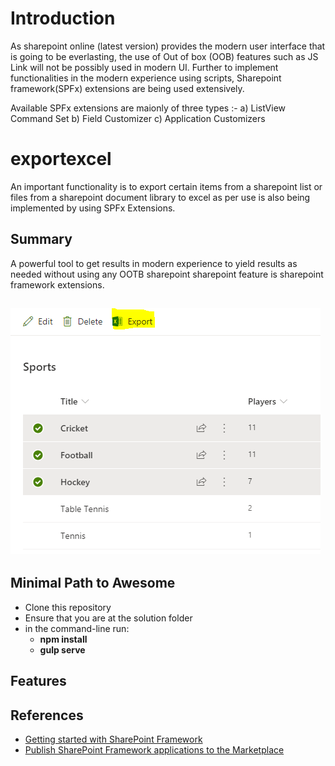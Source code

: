 # Introduction

As sharepoint online (latest version) provides the modern user interface that is going to be everlasting, the use of Out of box (OOB) features such as JS Link will not be possibly used in modern UI. Further to implement functionalities in the modern experience using scripts, Sharepoint framework(SPFx) extensions are being used extensively.  

Available SPFx extensions are maionly of three types :-
a) ListView Command Set
b) Field Customizer
c) Application Customizers

# exportexcel

An important functionality is to export certain items from a sharepoint list or files from a sharepoint document library to excel as per use is also being implemented by using SPFx Extensions.



## Summary
 A powerful tool to get results in modern experience to yield results as needed without using any OOTB sharepoint sharepoint feature  is sharepoint framework extensions.
 
 ![image](Exporttoexcel.png)
---

## Minimal Path to Awesome

- Clone this repository
- Ensure that you are at the solution folder
- in the command-line run:
  - **npm install**
  - **gulp serve**

## Features

## References

- [Getting started with SharePoint Framework](https://docs.microsoft.com/en-us/sharepoint/dev/spfx/set-up-your-developer-tenant)
- [Publish SharePoint Framework applications to the Marketplace](https://docs.microsoft.com/en-us/sharepoint/dev/spfx/publish-to-marketplace-overview)

